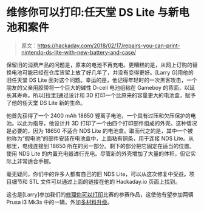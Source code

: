 # 维修你可以打印:任天堂 DS Lite 与新电池和案件

> 原文：<https://hackaday.com/2018/02/17/repairs-you-can-print-nintendo-ds-lite-with-new-battery-and-case/>

保留旧的消费产品的问题是，原来的电池不再充电。更糟糕的是，从网上订购的替换电池可能已经在仓库货架上放了好几年了，并没有变得更好。[Larry G]用他的旧任天堂 DS Lite 面对这个问题。幸运的是，他记得年轻时的一次黑客攻击，一个朋友的父亲用胶带将一个巨大的碱性 D-cell 电池组粘在 Gameboy 的背面，以延长其寿命。所以[拉里]通过设计和 3D 打印一个比原来的容量更大的电池盒，赋予了他的任天堂 DS Lite 新的生命。

他首先获得了一个 2400 mAh 18650 锂离子电池，一个具有过压和欠压保护的电池。以此为指导，他设计并 3D 打印了一个由四个打印部件组成的外壳。这种情况是必要的，因为 18650 不适合 NDS Lite 的电池盒。取而代之的是，其中一个被他称为“假电池”的部件安装在电池盒中，上面粘有铜条，用于连接 NDS Lite。从那里，电线连接到 18650 所在的另一部分。剩下的部分把它固定在适当的位置。使用 NDS Lite 的内置充电器进行充电。尽管新的外壳增加了大量的体积，但它实际上非常适合手握。

毫无疑问，你们中的许多人都有自己的旧 NDS Lite，可以从这次修复中受益。项目细节和 STL 文件可以通过上面的链接在他的 Hackaday.io 页面上找到。

这也是[Larry]参加我们的[修理你可以打印](https://hackaday.io/contest/32812-repairs-you-can-print-contest)比赛的参赛作品，这使他有望参加两辆 Prusa i3 Mk3s 中的一辆，外加[多材料升级](https://www.youtube.com/watch?v=KpcH74DXyy0)。